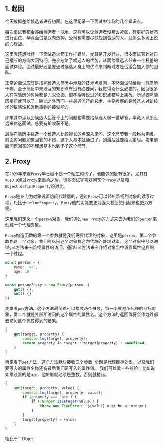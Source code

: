 ## 1. 起因

今天被抓差给候选者进行初面。在这里记录一下面试中涉及的几个知识点。

每次面试我都会递给候选者一瓶水，这样可以让候选者没那么紧张，有更好的状态进行面试，毕竟面试是双向选择，公司也需要尽快找到合适的人，没那么多网上说的心理战。

这里我还想吐槽一下面试造火箭工作拧螺丝，尤其是开发行业，很多面试官针对自己擅长的方向大问特问，完全忽略了候选人的优势，从而给候选人带来一个极差的面试体验。面试最好还是要通过候选人身上的优点来判断对方是否适合加入你的团队。

正常的面试应该是按照候选人简历中涉及的技术点发问，不然面试时给你一份简历干嘛，至于简历中未涉及的知识点有没有必要问，我觉得没什么必要的，因为很多人在写简历的时候都是力求全面，恨不得听说过的知识点都写上熟悉。所以按照简历提问就可以了。除此之外再问一些最近流行的技术，主要考察的是候选人对新技术的敏感性和对新事物的接受能力。

如果其中涉及到候选人回答不上的问题也需要给候选人做一番解答，毕竟人家那么远来你这面试，总要有所收获不是。

最后在简历中挑选一个候选人比较擅长的点深入来问，这个环节我一般称为定级，前面的问题如果回答的不错，这个人基本就通过了，到最后就要给人定级。如果前面问题回答的不理想基本也到不了这个环节。

## 2. Proxy

在```2020```年来看```Proxy```早已经不是一个陌生的词了，他能做的是有很多，尤其在```Vue3.0```通过```Proxy```来重构之后，很多面试官喜欢问这个```Proxy```以及和```Object.defineProperty```的对比。

```Proxy```是专门为对象设置访问代理器的，通过```Proxy```可以轻松监视到对象的读写过程，相比于```defineProperty```，```Proxy```他的功能要更为强大甚至使用起来也更为方便。

这里我们定义一个```person```对象，我们通过```new Proxy```的方式来去为我们的```person```来创建一个代理对象。

```Proxy```构造函数的第一个参数就是我们需要代理的对象，这里是```person```，第二个参数也是一个对象，我们可以把这个对象称之为代理的处理对象，这个对象中可以通过```get```方法来去监视属性的访问，通过```set```方法来去介绍对象当中设置属性这样的一个过程。

```js
const person = {
    name: 'yd',
    age: 18
}

const personProxy = new Proxy(person, {
    get() {},
    set() {}
})
```

先来看```get```方法，这个方法最简单可以接收两个参数，第一个就是所代理的目标对象，第二个就是外部所访问的这个属性的属性名。这个方法的返回值将会作为外部去访问这个属性得到的结果。

```js
{
    get(target, property) {
        console.log(target, property);
        return property in target ? target[property] : undefined;
    }
}
```

再来看下```set```方法，这个方法默认接收三个参数, 分别是代理目标对象，以及我们要写入的属性名称还有最后我们要写入的属性值。
我们可以做一些校验，比如说如果设置的是```age```，他的值就必须是整数，否则就抛错。

```js
{
    set(target, property, value) {
        console.log(target, property, value);
        if (property === 'age') {
            if (!Number.isInteger(value)) {
                throw new TypeError(``${value} must be a integer);
            }
        }
        target[property] = value;
    }
}
```

相比于```Objec